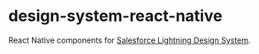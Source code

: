 # design-system-react-native

React Native components for [Salesforce Lightning Design System](https://www.lightningdesignsystem.com/). 
